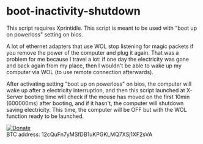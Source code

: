 # boot-inactivity-shutdown
This script requires Xprintidle.
This script is meant to be used with "boot up on powerloss" setting on bios.

A lot of ethernet adapters that use WOL stop listening for magic packets if you remove the power of the computer and plug it again. That was a problem for me because I travel a lot: if one day the electricity was gone and back again from my place, then I wouldn't be able to wake up my computer via WOL (to use remote connection afterwards).

After activating setting "boot up on powerloss" on bios, the computer will wake up after a electricity interruption, and then this script launched at X-Server booting time will check if the mouse has moved on the first 10min (600000ms) after booting, and if it hasn't, the computer will shutdown saving electricity. This time, the computer will be OFF but with the WOL function ready to be launched. 




[![Donate](https://www.paypalobjects.com/es_ES/ES/i/btn/btn_donateCC_LG.gif)](https://www.paypal.com/cgi-bin/webscr?cmd=_s-xclick&hosted_button_id=ER2LTNM5LZDTY)  
BTC address: 12cQuFn7yMSfDB1uKPGKLMQ7XSj1XF2sVA
